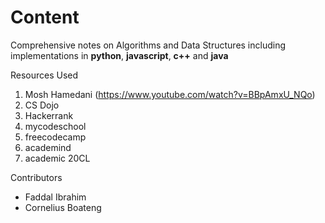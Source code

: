 # Content

Comprehensive notes on Algorithms and Data Structures including implementations in **python**, **javascript**, **c++** and **java**

Resources Used

1. Mosh Hamedani (<https://www.youtube.com/watch?v=BBpAmxU_NQo>)
2. CS Dojo
3. Hackerrank
4. mycodeschool
5. freecodecamp
6. academind
7. academic 20CL

Contributors

- Faddal Ibrahim
- Cornelius Boateng